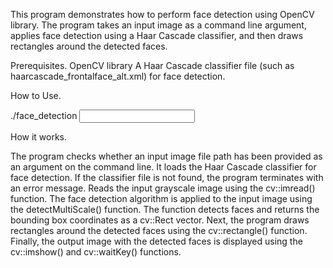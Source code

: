 This program demonstrates how to perform face detection using OpenCV library. The program takes an input image as a command line argument, applies face detection using a Haar Cascade classifier, and then draws rectangles around the detected faces.

Prerequisites.
OpenCV library
A Haar Cascade classifier file (such as haarcascade_frontalface_alt.xml) for face detection.

How to Use.

./face_detection <input image>

How it works.

The program checks whether an input image file path has been provided as an argument on the command line.
It loads the Haar Cascade classifier for face detection. If the classifier file is not found, the program terminates with an error message.
Reads the input grayscale image using the cv::imread() function.
The face detection algorithm is applied to the input image using the detectMultiScale() function. The function detects faces and returns the bounding box coordinates as a cv::Rect vector.
Next, the program draws rectangles around the detected faces using the cv::rectangle() function.
Finally, the output image with the detected faces is displayed using the cv::imshow() and cv::waitKey() functions.
